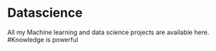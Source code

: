 # Datascience
All my Machine learning and data science projects are available here. #Knowledge is powerful
